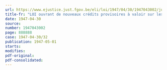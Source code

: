 ```yaml
---
url: https://www.ejustice.just.fgov.be/eli/loi/1947/04/30/1947043002/justel
title-fr: "LOI ouvrant de nouveaux crédits provisoires à valoir sur les budgets de l'exercice 1947"
date: 1947-04-30
source:
number: 1947043002
page: 888888
case: 1947-04-30/32
publication: 1947-05-01
starts:
modifies:
pdf-original:
pdf-consolidated:
---
```



